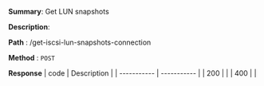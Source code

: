 **Summary**: Get LUN snapshots

**Description**:

**Path** : /get-iscsi-lun-snapshots-connection

**Method** : `POST`

**Response**
| code      | Description |
| ----------- | ----------- |
|  200   |       |
|  400   |       |

